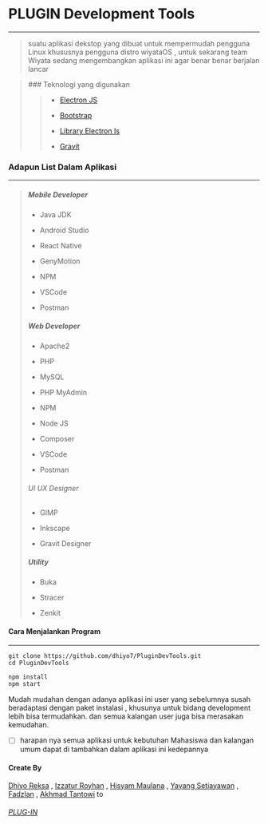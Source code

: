 # PLUGIN Development Tools

---



> suatu aplikasi dekstop yang dibuat untuk mempermudah pengguna Linux khususnya pengguna distro wiyataOS , untuk sekarang team Wiyata sedang mengembangkan aplikasi ini agar benar benar berjalan lancar



> ### Teknologi yang digunakan
> 
> > - [Electron JS](https://electronjs.org/)
> > 
> > - [Bootstrap](https://getbootstrap.com/)
> > 
> > - [Library Electron Is](https://www.npmjs.com/package/electron-is)
> > 
> > - [Gravit](https://gravit.io/)



### Adapun List Dalam Aplikasi

---

> ##### Mobile Developer
> 
> - Java JDK
> 
> - Android Studio
> 
> - React Native
> 
> - GenyMotion
> 
> - NPM
> 
> - VSCode
> 
> - Postman
> 
> ##### Web Developer
> 
> - Apache2
> 
> - PHP
> 
> - MySQL
> 
> - PHP MyAdmin
> 
> - NPM
> 
> - Node JS
> 
> - Composer
> 
> - VSCode
> 
> - Postman
> 
> ###### UI UX Designer
> 
> - GIMP
> 
> - Inkscape
> 
> - Gravit Designer
> 
> ##### Utility
> 
> - Buka
> 
> - Stracer
> 
> - Zenkit



#### Cara Menjalankan Program

---

```git
git clone https://github.com/dhiyo7/PluginDevTools.git
cd PluginDevTools
```

```js
npm install
npm start
```



Mudah mudahan dengan adanya aplikasi ini user yang sebelumnya susah beradaptasi dengan paket instalasi , khusunya untuk bidang development lebih bisa termudahkan. dan semua kalangan user juga bisa merasakan kemudahan.



- [ ] harapan nya semua aplikasi untuk kebutuhan Mahasiswa dan kalangan umum dapat di tambahkan dalam aplikasi ini kedepannya



#### Create By

[Dhiyo Reksa](https://github.com/dhiyo7) , [Izzatur Royhan](https://github.com/royhan31) , [Hisyam Maulana](https://github.com/hisyammaulana) , [Yayang Setiayawan](https://github.com/setiyawan12) , [Fadzlan](https://github.com/fadzlanilham10) , [Akhmad Tantowi](https://github.com/AkhmadTantowi) to 

###### [PLUG-IN](https://github.com/plugintegal)



```MIT License

```


